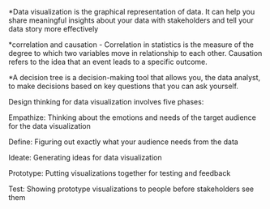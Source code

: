 
*Data visualization is the graphical representation of data. It can help you share meaningful insights about your data with stakeholders and tell your data story more effectively

*correlation and causation - Correlation in statistics is the measure of the degree to which two variables move in relationship to each other. Causation refers to the idea that an event leads to a specific outcome.

*A decision tree is a decision-making tool that allows you, the data analyst, to make decisions based on key questions that you can ask yourself.

Design thinking for data visualization involves five phases:

Empathize: Thinking about the emotions and needs of the target audience for the data visualization 

Define: Figuring out exactly what your audience needs from the data

Ideate: Generating ideas for data visualization

Prototype: Putting visualizations together for testing and feedback

Test: Showing prototype visualizations to people before stakeholders see them